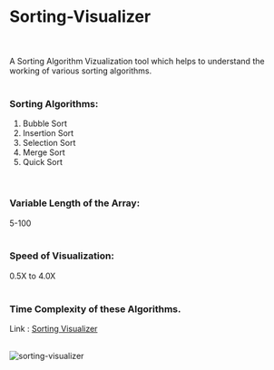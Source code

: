 # Sorting-Visualizer
<br><br>
A Sorting Algorithm Vizualization tool which helps to understand the working of various sorting algorithms.<br><br>
### Sorting Algorithms:<br>
1. Bubble Sort<br>
2. Insertion Sort<br>
3. Selection Sort<br>
4. Merge Sort<br>
5. Quick Sort<br>
<br>

### Variable Length of the Array:
5-100
<br><br>
### Speed of Visualization:
0.5X to 4.0X
<br><br>
### Time Complexity of these Algorithms.
Link : <a href="https://divyatejm.github.io/sorting-visualizer/">Sorting Visualizer</a>
<br><br>


![sorting-visualizer](https://user-images.githubusercontent.com/76866090/130462678-66fb2249-3517-4080-b78f-8ac92c5ee70f.gif)



